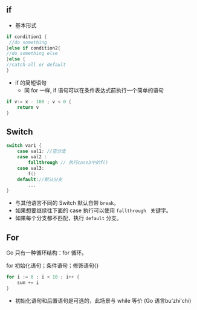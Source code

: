 ## if

- 基本形式
```go
if condition1 {
 //do something
}else if condition2{
//do something else
}else {
//catch-all or default
}
```
- if 的简短语句
	- 同 for 一样, if 语句可以在条件表达式前执行一个简单的语句
```go
if v:= x - 100 ; v < 0 {
	return v
}
```

## Switch

```go
switch var1 {
	case val1: //空分支
	case val2 :
		fallthrough // 执行case3中的f()
	case val3:
		f()
	default://默认分支
		...
}
```
- 与其他语言不同的 Switch 默认自带 `break`。
- 如果想要继续往下面的 case 执行可以使用 `fallthrough ` 关键字。
- 如果每个分支都不匹配，执行 `default` 分支。

## For

Go 只有一种循环结构：for 循环。

 for 初始化语句；条件语句；修饰语句{}
```go
for i := 0 ; i < 10 ; i++ {
	sum += i
}
```

- 初始化语句和后置语句是可选的，此场景与 while 等价 (Go 语言bu'zhi'chi)